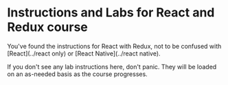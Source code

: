 # Instructions and Labs for React and Redux course

You've found the instructions for React with Redux, not to be confused with [React](../react only) or [React Native](../react native).

If you don't see any lab instructions here, don't panic. They will be loaded on an as-needed basis as the course progresses.